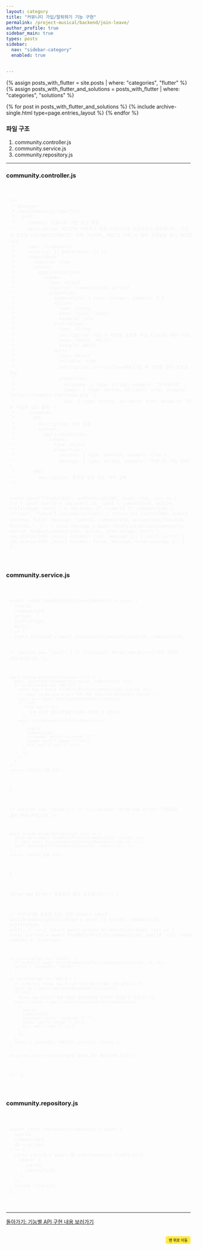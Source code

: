 ```yaml
---
layout: category
title: "커뮤니티 가입/탈퇴하기 기능 구현"
permalink: /project-musical/backend/join-leave/
author_profile: true
sidebar_main: true
types: posts
sidebar:
  nav: "sidebar-category"
  enabled: true

    
---
```




{% assign posts_with_flutter = site.posts | where: "categories", "flutter" %}
{% assign posts_with_flutter_and_solutions = posts_with_flutter | where: "categories", "solutions" %}

{% for post in posts_with_flutter_and_solutions %}
  {% include archive-single.html type=page.entries_layout %}
{% endfor %}  


### 파일 구조

1. community.controller.js<br>
2. community.service.js<br>
3. community.repository.js<br>


---
### community.controller.js


<link rel="stylesheet" href="https://cdnjs.cloudflare.com/ajax/libs/highlight.js/11.8.0/styles/atom-one-dark.min.css">
<script src="https://cdnjs.cloudflare.com/ajax/libs/highlight.js/11.8.0/highlight.min.js"></script>
<script>hljs.highlightAll();</script>
<div style="padding:8px; border: 1px solid rgba(255, 255, 255, 0.2); border-radius:5px; background-color: rgba(255, 255, 255, 0.05); color: #f1f1f1; width: 100%; margin-left: 0; margin-right: 0; text-align: left; font-family: monospace;">
  <pre><code class="javascript">
/**
 * @swagger
 * /api/community/type/join:
 *   post:
 *     summary: 커뮤니티 가입 또는 탈퇴
 *     description: 로그인된 사용자가 특정 커뮤니티에 가입하거나 탈퇴합니다. 가입 시 프로필 타입(BASIC/MULTI) 선택 가능하며, MULTI 선택 시 멀티 프로필을 즉시 생성합니다.
 *     tags: [Community]
 *     security: [{ bearerAuth: [] }]
 *     requestBody:
 *       required: true
 *       content:
 *         application/json:
 *           schema:
 *             type: object
 *             required: [communityId, action]
 *             properties:
 *               communityId: { type: integer, example: 3 }
 *               action:
 *                 type: string
 *                 enum: [join, leave]
 *                 example: join
 *               profileType:
 *                 type: string
 *                 description: 가입 시 사용할 프로필 타입 (join일 때만 사용)
 *                 enum: [BASIC, MULTI]
 *                 example: BASIC
 *               multi:
 *                 type: object
 *                 nullable: true
 *                 description: profileType=MULTI일 때 생성할 멀티 프로필 정보
 *                 properties:
 *                   nickname: { type: string, example: "뮤지컬덕후" }
 *                   image: { type: string, nullable: true, example: "https://example.com/image.png" }
 *                   bio: { type: string, nullable: true, example: "배우 덕질은 삶의 활력" }
 *     responses:
 *       200:
 *         description: 처리 성공
 *         content:
 *           application/json:
 *             schema:
 *               type: object
 *               properties:
 *                 success: { type: boolean, example: true }
 *                 message: { type: string, example: "커뮤니티 가입 완료" }
 *       400:
 *         description: 잘못된 요청 또는 처리 실패
 */

router.post("/type/join", authenticateJWT, async (req, res) => {
  try {
    const userId = req.user?.id;
    const { communityId, action, profileType, multi } = req.body;
    if (!userId || !communityId || !["join", "leave"].includes(action)) {
      return res.status(400).json({
        success: false,
        message: "userId, communityId, action(join/leave)을 확인하세요.",
      });
    }
    const message = await handleJoinOrLeaveCommunity(
      userId,
      Number(communityId),
      action,
      profileType,
      multi
    );
    res.status(200).json({ success: true, message });
  } catch (error) {
    res.status(400).json({ success: false, message: error.message });
  }
});
  </code></pre>
</div>


### community.service.js


<link rel="stylesheet" href="https://cdnjs.cloudflare.com/ajax/libs/highlight.js/11.8.0/styles/atom-one-dark.min.css">
<script src="https://cdnjs.cloudflare.com/ajax/libs/highlight.js/11.8.0/highlight.min.js"></script>
<script>hljs.highlightAll();</script>
<div style="padding:8px; border: 1px solid rgba(255, 255, 255, 0.2); border-radius:5px; background-color: rgba(255, 255, 255, 0.05); color: #f1f1f1; width: 100%; margin-left: 0; margin-right: 0; text-align: left; font-family: monospace;">
  <pre><code class="javascript">
export const handleJoinOrLeaveCommunity = async (
  userId,
  communityId,
  action,
  profileType,
  multi
) => {
  const isJoined = await checkUserInCommunity(userId, communityId);

  if (action === "join") {
    if (isJoined) throw new Error("이미 가입된 커뮤니티입니다.");
    
    await prisma.$transaction(async (tx) => {
      await insertUserToCommunity(userId, communityId, tx);
      if (profileType === "MULTI") {
        const dup = await findMultiProfile(communityId, userId, tx);
        if (dup) throw new Error("이미 해당 커뮤니티에 멀티프로필이 있습니다.");
        const ok = await canCreateAnotherMulti(userId);
        if (!ok)
          throw new Error(
            "무료 회원은 멀티프로필을 5개까지 생성할 수 있습니다."
          );
        await createCommunityProfileRepository(
          {
            userId,
            communityId,
            nickname: multi?.nickname ?? "",
            image: multi?.image ?? null,
            bio: multi?.bio ?? null,
          },
          tx
        );
      }
    });
    return "커뮤니티 가입 완료";
  }

  if (action === "leave") {
    if (!isJoined) throw new Error("가입되지 않은 커뮤니티입니다.");
    
    await prisma.$transaction(async (tx) => {
      const mp = await findMultiProfile(communityId, userId, tx);
      if (mp) await deleteCommunityProfileRepository(mp.id, tx);
      await deleteUserFromCommunity(userId, communityId, tx);
    });
    return "커뮤니티 탈퇴 완료";
  }

  throw new Error("유효하지 않은 요청입니다.");
};

// 커뮤니티별 프로필 타입 전환
export const switchCommunityProfileType = async ({
  userId,
  communityId,
  profileType, 
  multi, 
}) => {
  return await prisma.$transaction(async (tx) => {
    const current = await findMultiProfile(communityId, userId, tx);
    const isMulti = !!current;

    if (profileType === "BASIC") {
      if (isMulti) await deleteCommunityProfileRepository(current.id, tx);
      return { changedTo: "BASIC" };
    }

    if (profileType === "MULTI") {
      if (isMulti) throw new Error("이미 멀티프로필을 사용 중입니다.");
      const ok = await canCreateAnotherMulti(userId);
      if (!ok)
        throw new Error("무료 회원은 멀티프로필을 5개까지 생성할 수 있습니다.");
      const created = await createCommunityProfileRepository(
        {
          userId,
          communityId,
          nickname: multi?.nickname ?? "",
          image: multi?.image ?? null,
          bio: multi?.bio ?? null,
        },
        tx
      );
      return { changedTo: "MULTI", profile: created };
    }

    throw new Error("profileType은 BASIC 또는 MULTI여야 합니다.");
  });
};
  </code></pre>
</div>


### community.repository.js


<link rel="stylesheet" href="https://cdnjs.cloudflare.com/ajax/libs/highlight.js/11.8.0/styles/atom-one-dark.min.css">
<script src="https://cdnjs.cloudflare.com/ajax/libs/highlight.js/11.8.0/highlight.min.js"></script>
<script>hljs.highlightAll();</script>
<div style="padding:8px; border: 1px solid rgba(255, 255, 255, 0.2); border-radius:5px; background-color: rgba(255, 255, 255, 0.05); color: #f1f1f1; width: 100%; margin-left: 0; margin-right: 0; text-align: left; font-family: monospace;">
  <pre><code class="javascript">
export const checkUserInCommunity = async (
  userId,
  communityId,
  db = prisma
) => {
  const record = await db.userCommunity.findFirst({
    where: {
      userId,
      communityId,
    },
  });
  return !!record;
};
  </code></pre>
</div>
 


---  


[돌아가기: 기능별 API 구현 내용 보러가기](https://park-hoyeon.github.io/project-musical/backend-details)  


<div style="text-align: right; margin-top: 30px;">
  <button onclick="scrollToTop()" style="
    padding: 10px 15x; 
    background-color: #FFEB46; 
    color: black; 
    border: 2px solid #FFEB46; 
    border-radius: 5px; 
    cursor: pointer; 
    font-size: 10px;">
    맨 위로 이동
  </button>
</div>

<script>
  // 맨 위로 이동하는 함수
  function scrollToTop() {
    window.scrollTo({ top: 0, behavior: 'smooth' });
  }
</script>
